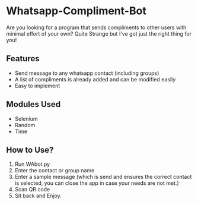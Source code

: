 # Whatsapp-Compliment-Bot
Are you looking for a program that sends compliments to other users with minimal effort of your own? Quite Strange but I've got just the right thing for you!

## Features ##
* Send message to any whatsapp contact (including groups)
* A list of compliments is already added and can be modified easily
* Easy to implement

## Modules Used ##
* Selenium
* Random
* Time

## How to Use? ##
1. Run WAbot.py 
2. Enter the contact or group name 
3. Enter a sample message (which is send and ensures the correct contact is selected, you can close the app in case your needs are not met.)
4. Scan QR code 
5. Sit back and Enjoy.
